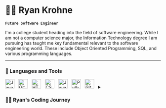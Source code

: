# 🏄‍♂️ Ryan Krohne

**`Future Software Engineer`**

I'm a college student heading into the field of software engineering. While I am not a computer science major, the Information Technology degree I am pursuing has taught me key fundamental relevant to the software engineering world. These include Object Oriented Programming, SQL, and various programming languages.

---

### 🧰 Languages and Tools

<img align="left" alt="Java" width="30px" style="padding-right:10px;" src="https://cdn.jsdelivr.net/gh/devicons/devicon/icons/java/java-original.svg"/>
<img align="left" alt="Git" width="30px" style="padding-right:10px;" src="https://cdn.jsdelivr.net/gh/devicons/devicon/icons/git/git-original.svg" />
<img align="left" alt="HTML" width="30px" style="padding-right:10px;" src="https://cdn.jsdelivr.net/gh/devicons/devicon/icons/html5/html5-plain.svg" />
<img align="left" alt="CSS" width="30px" style="padding-right:10px;" src="https://cdn.jsdelivr.net/gh/devicons/devicon/icons/css3/css3-plain.svg" />
<img align="left" alt="JavaScript" width="30px" style="padding-right:10px;" src="https://cdn.jsdelivr.net/gh/devicons/devicon/icons/javascript/javascript-plain.svg" />
<img align="left" alt="Python" width="30px" style="padding-right:10px;" src="https://cdn.jsdelivr.net/gh/devicons/devicon/icons/python/python-plain.svg" />
<img align="left" alt="GitHub" width="30px" style="padding-right:10px;" src="https://cdn.jsdelivr.net/gh/devicons/devicon/icons/github/github-original.svg" />
<br />


<details>
 <summary><h3>👨‍💻 Ryan's Coding Journey</h3></summary>
   I started my coding journey as a naive Information Technology student with a passion to learn everything I could about technology. I built a computer in higschool, and I loved using and interacting with technology. At the time, I did not know what degree to pursue, so I chose an Information Technology degree because it was broad and could help me understand where my passion would be. My degree showed my I had no desire to do any sort of physical work, and slowly, my passion for programming started to emerge. Currenlty, I know several software engineer that have worked at Disney, Amazon, or similary companies and hearing the work they do inspires me to be a better software engineer. I currently have a strong understanding of Python, and MySQL through my college courses, and I am teaching myself the rest in order to be a good software engineer.

</details>
